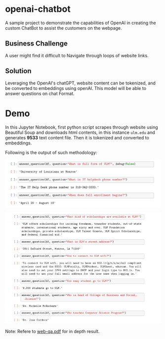 # openai-chatbot
A sample project to demonstrate the capabilities of OpenAI in creating the custom ChatBot to assist the customers on the webpage.

## Business Challenge
A user might find it difficult to Navigate through loops of website links. 

## Solution
Leveraging the OpenAI's chatGPT, website content can be tokenized, and be converted to embeddings using openAI. This model will be able to answer questions on chat Format.

# Demo
In this Jupyter Notebook, first python script scrapes through website using Beautiful Soup and downloads html contents, in this instance `ulm.edu` and generates **9533** text content file. Then it is tokenized and converted to embeddings.

Following is the output of such methodology: 

![chat1](documentation/chat1.png)

![chat2](documentation/chat2.png)

Note: Refere to [web-qa.pdf](web-qa.pdf) for in depth result.
